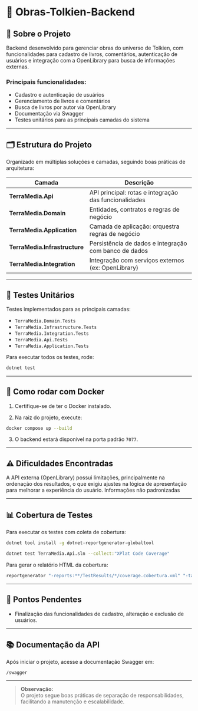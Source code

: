 # 🏰 Obras-Tolkien-Backend

## 📖 Sobre o Projeto

Backend desenvolvido para gerenciar obras do universo de Tolkien, com funcionalidades para cadastro de livros, comentários, autenticação de usuários e integração com a OpenLibrary para busca de informações externas.

### Principais funcionalidades:
- Cadastro e autenticação de usuários
- Gerenciamento de livros e comentários
- Busca de livros por autor via OpenLibrary
- Documentação via Swagger
- Testes unitários para as principais camadas do sistema

---

## 🗂️ Estrutura do Projeto

Organizado em múltiplas soluções e camadas, seguindo boas práticas de arquitetura:

| Camada                   | Descrição                                           |
|--------------------------|-----------------------------------------------------|
| **TerraMedia.Api**       | API principal: rotas e integração das funcionalidades |
| **TerraMedia.Domain**    | Entidades, contratos e regras de negócio             |
| **TerraMedia.Application** | Camada de aplicação: orquestra regras de negócio     |
| **TerraMedia.Infrastructure** | Persistência de dados e integração com banco de dados |
| **TerraMedia.Integration** | Integração com serviços externos (ex: OpenLibrary)  |

---

## 🧪 Testes Unitários

Testes implementados para as principais camadas:

- `TerraMedia.Domain.Tests`
- `TerraMedia.Infrastructure.Tests`
- `TerraMedia.Integration.Tests`
- `TerraMedia.Api.Tests`
- `TerraMedia.Application.Tests`

Para executar todos os testes, rode:

```bash
dotnet test
```

---

## 🐳 Como rodar com Docker

1. Certifique-se de ter o Docker instalado.

2. Na raiz do projeto, execute:

```bash
docker compose up --build
```

3. O backend estará disponível na porta padrão `7077`.

---

## ⚠️ Dificuldades Encontradas

A API externa (OpenLibrary) possui limitações, principalmente na ordenação dos resultados, o que exigiu ajustes na lógica de apresentação para melhorar a experiência do usuário.
Informações não padronizadas

---

## 📊 Cobertura de Testes

Para executar os testes com coleta de cobertura:

```bash
dotnet tool install -g dotnet-reportgenerator-globaltool
```

```bash
dotnet test TerraMedia.Api.sln --collect:"XPlat Code Coverage"
```

Para gerar o relatório HTML da cobertura:

```bash
reportgenerator "-reports:**/TestResults/*/coverage.cobertura.xml" "-targetdir:BuildReports/Report" -reporttypes:Html
```

---

## 🚧 Pontos Pendentes

- Finalização das funcionalidades de cadastro, alteração e exclusão de usuários.

---

## 📚 Documentação da API

Após iniciar o projeto, acesse a documentação Swagger em:

```
/swagger
```

---

> **Observação:**  
> O projeto segue boas práticas de separação de responsabilidades, facilitando a manutenção e escalabilidade.
